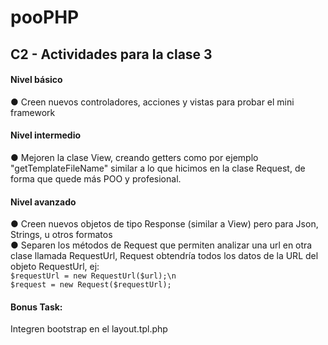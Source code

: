 pooPHP
======
<h2>C2 - Actividades para la clase 3</h2>

<h4>Nivel básico</h4>
● Creen nuevos controladores, acciones y vistas para probar el mini framework

<h4>Nivel intermedio</h4>
● Mejoren la clase View, creando getters como por ejemplo "getTemplateFileName" similar a lo que hicimos en la clase Request, de forma que quede más POO y profesional.

<h4>Nivel avanzado</h4>
● Creen nuevos objetos de tipo Response (similar a View) pero para Json, Strings, u otros formatos<br>
● Separen los métodos de Request que permiten analizar una url en otra clase llamada RequestUrl, Request obtendría todos los datos de la URL del objeto RequestUrl, ej:

<code>
$requestUrl = new RequestUrl($url);\n
$request = new Request($requestUrl);
</code>

<h4>Bonus Task:</h4>
Integren bootstrap en el layout.tpl.php
